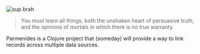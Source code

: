 ![sup brah](http://upload.wikimedia.org/wikipedia/commons/e/ed/Parmenides.jpg)

> You must learn all things, both the unshaken heart of persuasive truth, and the opinions of mortals in which there is no true warranty.

Parmenides is a Clojure project that (someday) will provide a way to
link records across multiple data sources.
